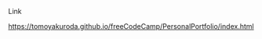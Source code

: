 <p>Link</p>
<a href="https://tomoyakuroda.github.io/freeCodeCamp/PersonalPortfolio/index.html">https://tomoyakuroda.github.io/freeCodeCamp/PersonalPortfolio/index.html</a>